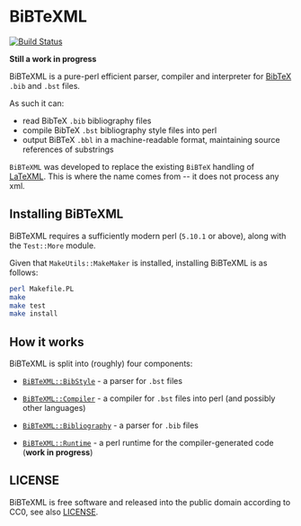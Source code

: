 # BiBTeXML

[![Build Status](https://travis-ci.org/tkw1536/BibTeXML.svg?branch=master)](https://travis-ci.org/tkw1536/BibTeXML)

__Still a work in progress__

BiBTeXML is a pure-perl efficient parser, compiler and interpreter for [BibTeX](http://www.bibtex.org) `.bib` and `.bst` files. 

As such it can:
* read BibTeX `.bib` bibliography files
* compile BibTeX `.bst` bibliography style files into perl
* output BiBTeX `.bbl` in a machine-readable format, maintaining source references of substrings


`BiBTeXML` was developed to replace the existing `BiBTeX` handling of [LaTeXML](https://dlmf.nist.gov/LaTeXML/). 
This is where the name comes from -- it does not process any xml.

## Installing BiBTeXML

BiBTeXML requires a sufficiently modern perl (`5.10.1` or above), along with the `Test::More` module. 

Given that `MakeUtils::MakeMaker` is installed, installing BiBTeXML is as follows:

```bash
perl Makefile.PL
make
make test
make install
```

## How it works

BiBTeXML is split into (roughly) four components:

* [`BiBTeXML::BibStyle`](lib/BiBTeXML/BibStyle/) - a parser for `.bst` files
* [`BiBTeXML::Compiler`](lib/BiBTeXML/Compiler/) - a compiler for `.bst` files into perl (and possibly other languages)

* [`BiBTeXML::Bibliography`](lib/BiBTeXML/Bibliography/) - a parser for `.bib` files
* [`BiBTeXML::Runtime`](lib/BiBTeXML/Runtime/) - a perl runtime for the compiler-generated code (__work in progress__)


## LICENSE

BiBTeXML is free software and released into the public domain according to CC0, see also [LICENSE](LICENSE). 